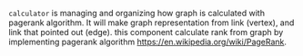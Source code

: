 `calculator`  is managing and organizing how graph is calculated with pagerank algorithm.
It will make graph representation from link (vertex), and link that pointed out (edge).
this component calculate rank from graph by implementing pagerank algorithm https://en.wikipedia.org/wiki/PageRank.
